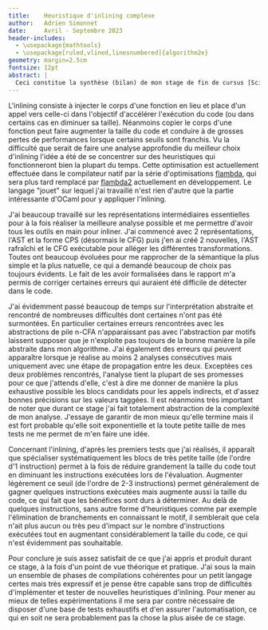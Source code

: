 ```yaml
---
title:    Heuristique d'inlining complexe
author:   Adrien Simonnet
date:     Avril - Septembre 2023
header-includes:
  - \usepackage{mathtools}
  - \usepackage[ruled,vlined,linesnumbered]{algorithm2e}
geometry: margin=2.5cm
fontsize: 12pt
abstract: |
  Ceci constitue la synthèse (bilan) de mon stage de fin de cursus [Science et Technologie du Logiciel (STL)](https://sciences.sorbonne-universite.fr/formation-sciences/masters/master-informatique/parcours-stl) à [Sorbonne Université](https://sorbonne-universite.fr) réalisé chez [OCamlPro](https://ocamlpro.com/) au sein de l'équipe [flambda](https://v2.ocaml.org/manual/flambda.html). Ce stage a consisté à proposer des heuristiques d'inlining pour le compilateur du langage OCaml, spécialité de l'entreprise. Découvrir et travailler sur un compilateur complexe comme celui-ci n'a pas été jugé envisageable par mes tuteurs de stage, Vincent Laviron et Pierre Chambart, c'est la raison pour laquelle j'ai évolué sur un langage "jouet". Mon stage se terminant après la soutenance, mon rapport rend compte essentiellement de mon travail sur les différentes représentations intermédiaires et analyses nécessaires à l'inlining. J'apporte néanmoins quelques idées d'heuristiques que je vais être amener à étudier en détails d'ici la fin du stage.
---
```


L'inlining consiste à injecter le corps d'une fonction en lieu et place d'un appel vers celle-ci dans l'objectif d'accélérer l'exécution du code (ou dans certains cas en diminuer sa taille). Néanmoins copier le corps d'une fonction peut faire augmenter la taille du code et conduire à de grosses pertes de performances lorsque certains seuils sont franchis. Vu la difficulté que serait de faire une analyse approfondie du meilleur choix d'inlining l'idée a été de se concentrer sur des heuristiques qui fonctionneront bien la plupart du temps. Cette optimisation est actuellement effectuée dans le compilateur natif par la série d'optimisations [flambda](https://v2.ocaml.org/manual/flambda.html), qui sera plus tard remplacé par [flambda2](https://github.com/ocaml-flambda/flambda-backend/tree/main/middle_end/flambda2) actuellement en développement. Le langage "jouet" sur lequel j'ai travaillé n'est rien d'autre que la partie intéressante d'OCaml pour y appliquer l'inlining.

J'ai beaucoup travaillé sur les représentations intermédiaires essentielles pour à la fois réaliser la meilleure analyse possible et me permettre d'avoir tous les outils en main pour inliner. J'ai commencé avec 2 représentations, l'AST et la forme CPS (désormais le CFG) puis j'en ai créé 2 nouvelles, l'AST rafraîchi et le CFG exécutable pour alléger les différentes transformations. Toutes ont beaucoup évoluées pour me rapprocher de la sémantique la plus simple et la plus natuelle, ce qui a demandé beaucoup de choix pas toujours évidents. Le fait de les avoir formalisées dans le rapport m'a permis de corriger certaines erreurs qui auraient été difficile de détecter dans le code.

J'ai évidemment passé beaucoup de temps sur l'interprétation abstraite et rencontré de nombreuses difficultés dont certaines n'ont pas été surmontées. En particulier certaines erreurs rencontrées avec les abstractions de pile n-CFA n'apparaissant pas avec l'abstraction par motifs laissent supposer que je n'exploite pas toujours de la bonne manière la pile abstraite dans mon algorithme. J'ai également des erreurs qui peuvent apparaître lorsque je réalise au moins 2 analyses consécutives mais uniquement avec une étape de propagation entre les deux. Exceptées ces deux problèmes rencontrés, l'analyse tient la plupart de ses promesses pour ce que j'attends d'elle, c'est à dire me donner de manière la plus exhaustive possible les blocs candidats pour les appels indirects, et d'assez bonnes précisions sur les valeurs taggées. Il est néanmoins très important de noter que durant ce stage j'ai fait totalement abstraction de la complexité de mon analyse. J'essaye de garantir de mon mieux qu'elle termine mais il est fort probable qu'elle soit exponentielle et la toute petite taille de mes tests ne me permet de m'en faire une idée.

Concernant l'inlining, d'après les premiers tests que j'ai réalisés, il apparaît que spécialiser systématiquement les blocs de très petite taille (de l'ordre d'1 instruction) permet à la fois de réduire grandement la taille du code tout en diminuant les instructions exécutées lors de l'évaluation. Augmenter légèrement ce seuil (de l'ordre de 2-3 instructions) permet généralement de gagner quelques instructions exécutées mais augmente aussi la taille du code, ce qui fait que les bénéfices sont durs à déterminer. Au delà de quelques instructions, sans autre forme d'heuristiques comme par exemple l'élimination de branchements en connaissant le motif, il semblerait que cela n'ait plus aucun ou très peu d'impact sur le nombre d'instructions exécutées tout en augmentant considérablement la taille du code, ce qui n'est évidemment pas souhaitable.

Pour conclure je suis assez satisfait de ce que j'ai appris et produit durant ce stage, à la fois d'un point de vue théorique et pratique. J'ai sous la main un ensemble de phases de compilations cohérentes pour un petit langage certes mais très expressif et je pense être capable sans trop de difficultés d'implémenter et tester de nouvelles heuristiques d'inlining. Pour mener au mieux de telles expérimentations il me sera par contre nécessaire de disposer d'une base de tests exhaustifs et d'en assurer l'automatisation, ce qui en soit ne sera probablement pas la chose la plus aisée de ce stage.
